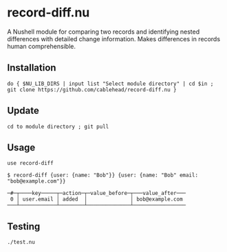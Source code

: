 # record-diff.nu

A Nushell module for comparing two records and identifying nested differences with detailed change information. Makes differences in records human comprehensible.

## Installation

```nushell
do { $NU_LIB_DIRS | input list "Select module directory" | cd $in ; git clone https://github.com/cablehead/record-diff.nu }
```

## Update

```nushell
cd to module directory ; git pull
```

## Usage

```nushell
use record-diff

$ record-diff {user: {name: "Bob"}} {user: {name: "Bob" email: "bob@example.com"}}

─#─┬────key─────┬─action─┬─value_before─┬───value_after───
 0 │ user.email │ added  │              │ bob@example.com
───┴────────────┴────────┴──────────────┴─────────────────
```

## Testing

```
./test.nu
```
